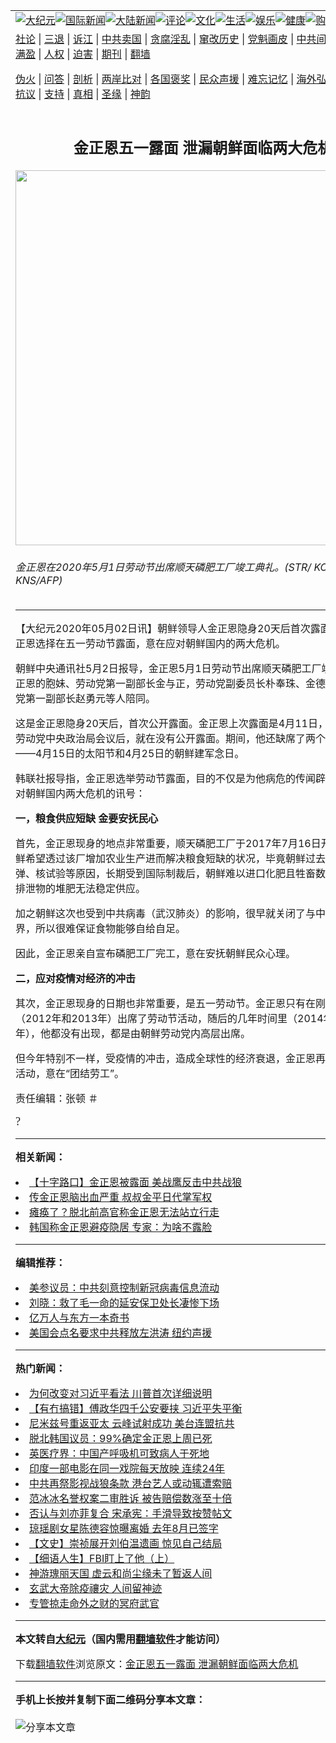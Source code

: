 <a name="1" id="1" target="_blank"></a><span id="1"></span>
<table align=center border="0"><tr><td colspan="2" VALIGN=TOP><a href="https://github.com/nmgwo2798/djy/blob/master/gb/nsc413.md#1"><img src="https://raw.githubusercontent.com/nmgwo2798/www/master/t/djy/1.jpg" title="大纪元"></a><a href="https://github.com/nmgwo2798/djy/blob/master/gb/n24hr.md#1"><img src="https://raw.githubusercontent.com/nmgwo2798/www/master/t/djy/3.jpg" title="国际新闻"></a><a href="https://github.com/nmgwo2798/djy/blob/master/gb/nsc413.md#1"><img src="https://raw.githubusercontent.com/nmgwo2798/www/master/t/djy/4.jpg" title="大陆新闻"></a><a href="https://github.com/nmgwo2798/djy/blob/master/gb/news392.md#1"><img src="https://raw.githubusercontent.com/nmgwo2798/www/master/t/djy/5.jpg" title="评论"></a><a href="https://github.com/nmgwo2798/djy/blob/master/gb/news2007.md#1"><img src="https://raw.githubusercontent.com/nmgwo2798/www/master/t/djy/6.jpg" title="文化"></a><a href="https://github.com/nmgwo2798/djy/blob/master/gb/news2008.md#1"><img src="https://raw.githubusercontent.com/nmgwo2798/www/master/t/djy/7.jpg" title="生活"></a><a href="https://github.com/nmgwo2798/djy/blob/master/gb/ncyule.md#1"><img src="https://raw.githubusercontent.com/nmgwo2798/www/master/t/djy/8.jpg" title="娱乐"></a><a href="https://github.com/nmgwo2798/djy/blob/master/gb/nsc1002.md#1"><img src="https://raw.githubusercontent.com/nmgwo2798/www/master/t/djy/9.jpg" title="健康"><a href="https://www.youlucky.com"><img src="https://raw.githubusercontent.com/nmgwo2798/www/master/t/djy/10.jpg" title="购物"></a><a href="https://donate.epochtimes.com/?utm_medium=epochtimes&utm_source=referral&utm_campaign=donate_button_djyarticleheader"><img src="https://raw.githubusercontent.com/nmgwo2798/www/master/t/djy/12.jpg" title="捐款"></a></td></tr>
<tr><td colspan="2" VALIGN=TOP><a target="_blank" href="https://github.com/nmgwo2798/djy/blob/master/gb/9p.md#1">社论</a> | <a target="_blank" href="https://github.com/nmgwo2798/djy/blob/master/gb/nf5657.md#1">三退</a> | <a target="_blank" href="https://github.com/nmgwo2798/djy/blob/master/gb/nf6124.md#1">诉江</a> | <a target="_blank" href="https://github.com/nmgwo2798/djy/blob/master/gb/nf1176117.md#1">中共卖国</a> | <a target="_blank" href="https://github.com/nmgwo2798/djy/blob/master/gb/nf5773.md#1">贪腐淫乱</a> | <a target="_blank" href="https://github.com/nmgwo2798/djy/blob/master/gb/nf1176115.md#1">窜改历史</a> | <a target="_blank" href="https://github.com/nmgwo2798/djy/blob/master/gb/nf1176107.md#1">党魁画皮</a> | <a target="_blank" href="https://github.com/nmgwo2798/djy/blob/master/gb/nf1320400.md#1">中共间谍</a> | <a target="_blank" href="https://github.com/nmgwo2798/djy/blob/master/gb/nf1176114.md#1">破坏传统</a> | <a target="_blank" href="https://github.com/nmgwo2798/ntdtv/blob/master/gb/prog447_1.md#1">恶贯满盈</a> | <a target="_blank" href="https://github.com/nmgwo2798/djy/blob/master/gb/ncid278.md#1">人权</a> | <a target="_blank" href="https://github.com/nmgwo2798/djy/blob/master/gb/nf1176111.md#1">迫害</a> | <a target="_blank" href="https://gitlab.com/szzdlab/mh-qikan/blob/master/README.md#1">期刊</a> | <a target="_blank" href="https://github.com/nmgwo2798/www/blob/master/README.md?zsrh#8">翻墙</a></p><p><a target="_blank" href="https://github.com/nmgwo2798/djy/blob/master/gb/nf5562.md#1">伪火</a> | <a target="_blank" href="https://github.com/nmgwo2798/djy/blob/master/gb/nf4378.md#1">问答</a> | <a target="_blank" href="https://github.com/nmgwo2798/djy/blob/master/gb/nf5792.md#1">剖析</a> | <a target="_blank" href="https://github.com/nmgwo2798/djy/blob/master/gb/nf5735.md#1">两岸比对</a> | <a target="_blank" href="https://github.com/nmgwo2798/djy/blob/master/gb/nf6119.md#1">各国褒奖</a> | <a target="_blank" href="https://github.com/nmgwo2798/djy/blob/master/gb/nf6120.md#1">民众声援</a> | <a target="_blank" href="https://github.com/nmgwo2798/djy/blob/master/gb/nf1188594.md#1">难忘记忆</a> | <a target="_blank" href="https://github.com/nmgwo2798/djy/blob/master/gb/nf3180.md#1">海外弘传</a> | <a target="_blank" href="https://github.com/nmgwo2798/djy/blob/master/gb/nf5410.md#1">万人上访</a> | <a target="_blank" href="https://github.com/nmgwo2798/ntdtv/blob/master/gb/prog1530_1.md#1">和平抗议</a> | <a target="_blank" href="https://github.com/nmgwo2798/djy/blob/master/gb/nf4386.md#1">支持</a> | <a target="_blank" href="https://github.com/nmgwo2798/djy/blob/master/gb/nf4389.md#1">真相</a> | <a target="_blank" href="https://github.com/nmgwo2798/djy/blob/master/gb/nf5790.md#1">圣缘</a> | <a target="_blank" href="https://github.com/nmgwo2798/djy/blob/master/gb/nf4786.md#1">神韵</a></td></tr>
<tr><td VALIGN=TOP width="626"><h2 align=center>金正恩五一露面 泄漏朝鲜面临两大危机</h2>
<img width="600" src="https://i.epochtimes.com/assets/uploads/2020/05/000_1QY3CD-600x400-1.jpg" />
<h6>金正恩在2020年5月1日劳动节出席顺天磷肥工厂竣工典礼。(STR/ KCNA VIA KNS/AFP)
</h6>
<hr>
	<p>【大纪元2020年05月02日讯】朝鲜领导人<ahref="https://github.com/nmgwo2798/djy/blob/master/gb/tag/%E9%87%91%E6%AD%A3%E6%81%A9.md#1">金正恩</a>隐身20天后首次露面，韩媒指，金正恩选择在<ahref="https://github.com/nmgwo2798/djy/blob/master/gb/tag/%E4%BA%94%E4%B8%80%E5%8A%B3%E5%8A%A8%E8%8A%82.md#1">五一劳动节</a>露面，意在应对朝鲜国内的<ahref="https://github.com/nmgwo2798/djy/blob/master/gb/tag/%E4%B8%A4%E5%A4%A7%E5%8D%B1%E6%9C%BA.md#1">两大危机</a>。</p>
<p>朝鲜中央通讯社5月2日报导，<ahref="https://github.com/nmgwo2798/djy/blob/master/gb/tag/%E9%87%91%E6%AD%A3%E6%81%A9.md#1">金正恩</a>5月1日劳动节出席顺天磷肥工厂竣工典礼，金正恩的胞妹、劳动党第一副部长金与正，劳动党副委员长朴奉珠、金德训、朴泰成，党第一副部长赵勇元等人陪同。</p>
<p>这是金正恩隐身20天后，首次公开露面。金正恩上次露面是4月11日，当时他出席了劳动党中央政治局会议后，就在没有公开露面。期间，他还缺席了两个重要的活动——4月15日的太阳节和4月25日的朝鲜建军念日。</p>
<p>韩联社报导指，金正恩选举劳动节露面，目的不仅是为他病危的传闻辟谣，还释出应对朝鲜国内<ahref="https://github.com/nmgwo2798/djy/blob/master/gb/tag/%E4%B8%A4%E5%A4%A7%E5%8D%B1%E6%9C%BA.md#1">两大危机</a>的讯号：</p>
<p><strong>一，粮食供应短缺 金要安抚民心</strong></p>
<p>首先，金正恩现身的地点非常重要，顺天磷肥工厂于2017年7月16日开始建造，朝鲜希望透过该厂增加农业生产进而解决<ahref="https://github.com/nmgwo2798/djy/blob/master/gb/tag/%E7%B2%AE%E9%A3%9F%E7%9F%AD%E7%BC%BA.md#1">粮食短缺</a>的状况，毕竟朝鲜过去因为发射导弹、核试验等原因，长期受到国际制裁后，朝鲜难以进口化肥且牲畜数量有限，动物排泄物的堆肥无法稳定供应。</p>
<p>加之朝鲜这次也受到中共病毒（武汉肺炎）的影响，很早就关闭了与中国接壤的边界，所以很难保证食物能够自给自足。</p>
<p>因此，金正恩亲自宣布磷肥工厂完工，意在安抚朝鲜民众心理。</p>
<p><strong>二，应对疫情对经济的冲击</strong></p>
<p>其次，金正恩现身的日期也非常重要，是<ahref="https://github.com/nmgwo2798/djy/blob/master/gb/tag/%E4%BA%94%E4%B8%80%E5%8A%B3%E5%8A%A8%E8%8A%82.md#1">五一劳动节</a>。金正恩只有在刚上任的前两年（2012年和2013年）出席了劳动节活动，随后的几年时间里（2014年至2019年），他都没有出现，都是由朝鲜劳动党内高层出席。</p>
<p>但今年特别不一样，受疫情的冲击，造成全球性的经济衰退，金正恩再次出席劳动节活动，意在“团结劳工”。</p>
<p>责任编辑：张顿 ＃</p>
<p><span style="font-family: SimSun;"><span style="font-size: large;"><span style="font-family: SimSun;"><span style="font-size: large;">?</span></span></span></span></p>
	
<hr>


<strong>相关新闻：</strong>
<li><a href="https://github.com/nmgwo2798/djy/blob/master/gb/20/4/29/n12068886.md#1">【十字路口】金正恩被露面 美战鹰反击中共战狼</a></li>
<li><a href="https://github.com/nmgwo2798/djy/blob/master/gb/20/4/29/n12070140.md#1">传金正恩脑出血严重 叔叔金平日代掌军权</a></li>
<li><a href="https://github.com/nmgwo2798/djy/blob/master/gb/20/4/29/n12070470.md#1">瘫痪了？脱北前高官称金正恩无法站立行走</a></li>
<li><a href="https://github.com/nmgwo2798/djy/blob/master/gb/20/4/29/n12070596.md#1">韩国称金正恩避疫隐居 专家：为啥不露脸</a></li>
<hr>


<strong>编辑推荐：</strong>
<li><a href="https://github.com/onzhi266/djy/blob/master/gb/20/2/22/n11887949.md#1">美参议员：中共刻意控制新冠病毒信息流动</a></li>
<li><a href="https://github.com/tsiac2612/djy/blob/master/gb/17/10/26/n9772848.md#1" target="_blank">刘晓：救了毛一命的延安保卫处长凄惨下场</a></li><li><a href="https://github.com/nmgwo2798/djy/blob/master/gb/17/5/26/n9191512.md?dfh#1" target="_blank">亿万人与东方一本奇书</a></li><li><a href="https://github.com/tsiac2612/djy/blob/master/gb/19/7/26/n11411173.md#1" target="_blank">美国会点名要求中共释放左洪涛 纽约声援</a></li>
<hr>

<strong>热门新闻：</strong>
<li><a href="https://github.com/nmgwo2798/djy/blob/master/gb/20/4/30/n12074206.md#1">为何改变对习近平看法 川普首次详细说明</a></li>
<li><a href="https://github.com/nmgwo2798/djy/blob/master/gb/20/4/30/n12073816.md#1">【有冇搞错】傅政华四千公安要挟 习近平失平衡</a></li>
<li><a href="https://github.com/nmgwo2798/djy/blob/master/gb/20/4/30/n12072328.md#1">尼米兹号重返亚太 云峰试射成功 美台连盟抗共</a></li>
<li><a href="https://github.com/nmgwo2798/djy/blob/master/gb/20/5/1/n12075692.md#1">脱北韩国议员：99%确定金正恩上周已死</a></li>
<li><a href="https://github.com/nmgwo2798/djy/blob/master/gb/20/4/30/n12073372.md#1">英医疗界：中国产呼吸机可致病人于死地</a></li>
<li><a href="https://github.com/nmgwo2798/djy/blob/master/gb/20/4/30/n12071809.md#1">印度一部电影在同一戏院每天放映 连续24年</a></li>
<li><a href="https://github.com/nmgwo2798/djy/blob/master/gb/20/4/29/n12070504.md#1">中共再祭影视战狼条款 港台艺人或动辄遭索赔</a></li>
<li><a href="https://github.com/nmgwo2798/djy/blob/master/gb/20/4/29/n12070642.md#1">范冰冰名誉权案二审胜诉 被告赔偿数涨至十倍</a></li>
<li><a href="https://github.com/nmgwo2798/djy/blob/master/gb/20/4/30/n12073796.md#1">否认与刘亦菲复合 宋承宪：手滑导致按赞帖文</a></li>
<li><a href="https://github.com/nmgwo2798/djy/blob/master/gb/20/4/30/n12071652.md#1">琼瑶剧女星陈德容惊曝离婚 去年8月已签字</a></li>
<li><a href="https://github.com/nmgwo2798/djy/blob/master/gb/20/4/23/n12054891.md#1">【文史】崇祯展开刘伯温遗画 惊见自己结局</a></li>
<li><a href="https://github.com/nmgwo2798/djy/blob/master/gb/20/4/27/n12063415.md#1">【细语人生】FBI盯上了他（上）</a></li>
<li><a href="https://github.com/nmgwo2798/djy/blob/master/gb/20/4/26/n12062868.md#1">神游瑰丽天国 虚云和尚尘缘未了暂返人间</a></li>
<li><a href="https://github.com/nmgwo2798/djy/blob/master/gb/20/4/29/n12070494.md#1">玄武大帝除疫禳灾 人间留神迹</a></li>
<li><a href="https://github.com/nmgwo2798/djy/blob/master/gb/20/4/29/n12070777.md#1">专管掠走命外之财的冥府武官</a></li>
<hr>

<strong>本文转自<a href="https://www.epochtimes.com">大纪元</a>（国内需用<a href="https://github.com/nmgwo2798/www/blob/master/README.md#8">翻墙软件</a>才能访问）</strong><p>下载<a href="https://github.com/nmgwo2798/www/blob/master/README.md#8">翻墙软件</a>浏览原文：<a href="https://www.epochtimes.com/gb/20/5/2/n12078033.htm">金正恩五一露面 泄漏朝鲜面临两大危机</a></p><hr>

<strong>手机上长按并复制下面二维码分享本文章：</strong><br><br><img src="http://d1p1.ip.zn2.us/v.php?action=qrcode&url=https://github.com/nmgwo2798/djy/blob/master/gb/20/5/2/n12078033.md%231" title="分享本文章"></td><td VALIGN=TOP><a href="https://github.com/nmgwo2798/djy/blob/master/gb/16/1/21/n4622075.md?dfh#1" target="_blank"><img src="https://raw.githubusercontent.com/nmgwo2798/djy/master/gb/300/wei-f1.jpg" title="中共的伪火骗局"  alt="中共的伪火骗局"></a><br><a href="https://github.com/nmgwo2798/www/blob/master/README.md?dfh#9" target="_blank"><img src="https://raw.githubusercontent.com/nmgwo2798/djy/master/gb/300/yong-h.jpg" title="永恒的见证"  alt="永恒的见证"></a><br><a href="https://github.com/nmgwo2798/djy/blob/master/gb/13/9/29/n3974789.md?dfh#1" target="_blank"><img src="https://raw.githubusercontent.com/nmgwo2798/djy/master/gb/300/shang-lnz.jpg" title="善良女子被中共投男牢"  alt="善良女子被中共投男牢"></a><br><a href="https://github.com/nmgwo2798/djy/blob/master/gb/16/3/16/n4663449.md?dfh#1" target="_blank"><img src="https://raw.githubusercontent.com/nmgwo2798/djy/master/gb/300/huo-z3.jpg" title="警卫目击活摘器官"  alt="警卫目击活摘器官"></a><br><a href="https://github.com/nmgwo2798/djy/blob/master/gb/16/8/7/n8177641.md?dfh#1" target="_blank"><img src="https://raw.githubusercontent.com/nmgwo2798/djy/master/gb/300/huo-z4.jpg" title="证人描述活摘恐怖"  alt="证人描述活摘恐怖"></a><br><a href="https://github.com/nmgwo2798/djy/blob/master/gb/10/4/19/n2881569.md?dfh#1" target="_blank"><img src="https://raw.githubusercontent.com/nmgwo2798/djy/master/gb/300/huo-z1.jpg" title="揭开活摘器官黑幕"  alt="揭开活摘器官黑幕"></a><br><a href="https://github.com/nmgwo2798/djy/blob/master/gb/10/11/7/n3077476.md?dfh#1" target="_blank"><img src="https://raw.githubusercontent.com/nmgwo2798/djy/master/gb/300/ma-ks.jpg" title="马克思的成魔之路"  alt="马克思的成魔之路"></a><br><a href="https://github.com/nmgwo2798/djy/blob/master/gb/14/6/9/n4173977.md?dfh#1" target="_blank"><img src="https://raw.githubusercontent.com/nmgwo2798/djy/master/gb/300/chang-zs.jpg" title="藏字石 蕴天机"  alt="藏字石 蕴天机"></a><br><a href="https://github.com/nmgwo2798/djy/blob/master/gb/18/5/10/n10381511.md?dfh#1" target="_blank"><img src="https://raw.githubusercontent.com/nmgwo2798/djy/master/gb/300/st1.jpg" title="关注3亿人三退"  alt="关注3亿人三退"></a><br><a href="https://github.com/nmgwo2798/djy/blob/master/gb/18/3/21/n10237682.md?dfh#1" target="_blank"><img src="https://raw.githubusercontent.com/nmgwo2798/djy/master/gb/300/jie-t.jpg" title="解体中共复兴中华"  alt="解体中共复兴中华"></a><br><a href="https://github.com/nmgwo2798/djy/blob/master/gb/9/2/9/n2422991.md?dfh#1" target="_blank"><img src="https://raw.githubusercontent.com/nmgwo2798/djy/master/gb/300/gao-zs.jpg" title="中共迫害良心律师"  alt="中共迫害良心律师"></a><br><a href="https://github.com/nmgwo2798/djy/blob/master/gb/18/12/9/n10900044.md?dfh#1" target="_blank"><img src="https://raw.githubusercontent.com/nmgwo2798/djy/master/gb/300/sj1.jpg" title="303万人举报江泽民"  alt="303万人举报江泽民"></a><br><a href="https://github.com/nmgwo2798/djy/blob/master/gb/18/8/28/n10672014.md?dfh#1" target="_blank"><img src="https://raw.githubusercontent.com/nmgwo2798/djy/master/gb/300/sj2.jpg" title="这些官员为何起诉江泽民"  alt="这些官员为何起诉江泽民"></a><br><a href="https://github.com/nmgwo2798/djy/blob/master/gb/8/12/18/n2367165.md?dfh#1" target="_blank"><img src="https://raw.githubusercontent.com/nmgwo2798/djy/master/gb/300/liangan.jpg" title="海峡两岸的强烈对比"  alt="海峡两岸的强烈对比"></a><br><a href="https://github.com/nmgwo2798/djy/blob/master/gb/15/12/10/n4593139.md?dfh#1" target="_blank"><img src="https://raw.githubusercontent.com/nmgwo2798/djy/master/gb/300/jia-ndzl.jpg" title="加拿大总理的贺信"  alt="加拿大总理的贺信"></a><br><a href="https://github.com/nmgwo2798/djy/blob/master/gb/11/6/17/n3289382.md?dfh#1" target="_blank"><img src="https://raw.githubusercontent.com/nmgwo2798/djy/master/gb/300/xiao-wd.jpg" title="探寻真相兼听则明"  alt="探寻真相兼听则明"></a><br><a href="https://github.com/nmgwo2798/djy/blob/master/gb/18/10/27/n10812623.md?dfh#1" target="_blank"><img src="https://raw.githubusercontent.com/nmgwo2798/djy/master/gb/300/yindu.jpg" title="印度媒体报道东方"  alt="印度媒体报道东方"></a><br><a href="https://github.com/nmgwo2798/djy/blob/master/gb/18/6/9/n10469652.md?dfh#1" target="_blank"><img src="https://raw.githubusercontent.com/nmgwo2798/djy/master/gb/300/xie-j.jpg" title="不一样的海外校园"  alt="不一样的海外校园"></a><br><a href="https://github.com/nmgwo2798/djy/blob/master/gb/7/4/5/n1669415.md?dfh#1" target="_blank"><img src="https://raw.githubusercontent.com/nmgwo2798/djy/master/gb/300/li-up.jpg" title="从大师到徒弟的传奇"  alt="从大师到徒弟的传奇"></a><br><a href="https://github.com/nmgwo2798/djy/blob/master/gb/17/5/26/n9191512.md?dfh#1" target="_blank"><img src="https://raw.githubusercontent.com/nmgwo2798/djy/master/gb/300/zfl2.jpg" title="亿万人与东方一本奇书"  alt="亿万人与东方一本奇书"></a><br><a href="https://github.com/nmgwo2798/djy/blob/master/gb/13/11/27/n4020290.md?dfh#1" target="_blank"><img src="https://raw.githubusercontent.com/nmgwo2798/djy/master/gb/300/zhen-h.jpg" title="大陆见不到的震撼场面"  alt="大陆见不到的震撼场面"></a><br><a href="https://github.com/nmgwo2798/djy/blob/master/gb/15/7/17/n4482910.md?dfh#1" target="_blank"><img src="https://raw.githubusercontent.com/nmgwo2798/djy/master/gb/300/dalu-sk.jpg" title="人心向善 大陆当初盛况"  alt="人心向善 大陆当初盛况"></a><br><a href="https://github.com/nmgwo2798/djy/blob/master/gb/19/1/5/n10955468.md?dfh#1" target="_blank"><img src="https://raw.githubusercontent.com/nmgwo2798/djy/master/gb/300/zfl1.jpg" title="追寻真理 这书讲什么"  alt="追寻真理 这书讲什么"></a><br><a href="https://github.com/nmgwo2798/www/blob/master/README.md?dfh#1" target="_blank"><img src="https://raw.githubusercontent.com/nmgwo2798/djy/master/gb/300/fq1.jpg" title="下载免费翻墙软件"  alt="下载免费翻墙软件"></a><br></td></tr></table>
